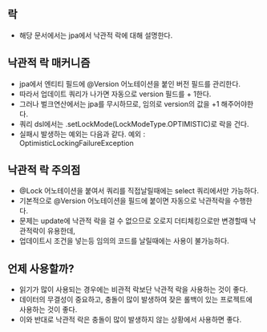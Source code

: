 ## 락
* 해당 문서에서는 jpa에서 낙관적 락에 대해 설명한다.

## 낙관적 락 매커니즘
* jpa에서 엔티티 필드에 @Version 어노테이션을 붙인 버전 필드를 관리한다.
* 따라서 업데이트 쿼리가 나가면 자동으로 version 필드를 + 1한다.
* 그러나 벌크연산에서는 jpa를 무시하므로, 임의로 version의 값을 +1 해주어야한다.
* 쿼리 dsl에서는 .setLockMode(LockModeType.OPTIMISTIC)로 락을 건다.
* 실패시 발생하는 예외는 다음과 같다. 예외 : OptimisticLockingFailureException

## 낙관적 락 주의점
* @Lock 어노테이션을 붙여서 쿼리를 직접날릴때에는 select 쿼리에서만 가능하다.
* 기본적으로 @Version 어노테이션을 필드에 붙이면 자동으로 낙관적락을 수행한다.
* 문제는 update에 낙관적 락을 걸 수 없으므로 오로지 더티체킹으로만 변경할때 낙관적락이 유용한데, 
* 업데이트시 조건을 넣는등 임의의 코드를 날릴때에는 사용이 불가능하다.

## 언제 사용할까?
* 읽기가 많이 사용되는 경우에는 비관적 락보단 낙관적 락을 사용하는 것이 좋다.
* 데이터의 무결성이 중요하고, 충돌이 많이 발생하여 잦은 롤백이 있는 프로젝트에 사용하는 것이 좋다.
* 이와 반대로 낙관적 락은 충돌이 많이 발생하지 않는 상황에서 사용하면 좋다.
